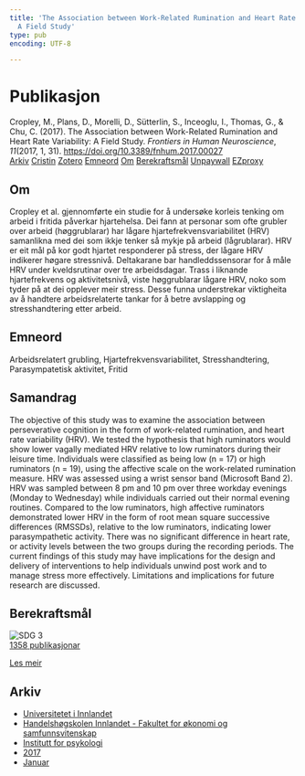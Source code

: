 ```yaml
---
title: 'The Association between Work-Related Rumination and Heart Rate Variability:
  A Field Study'
type: pub
encoding: UTF-8

---
```

<h1>Publikasjon</h1>
<article id="csl-bib-container-PMQLPEA3" class="csl-bib-container">
  <div class="csl-bib-body"> <div class="csl-entry">Cropley, M., Plans, D., Morelli, D., Sütterlin, S., Inceoglu, I., Thomas, G., &#38; Chu, C. (2017). The Association between Work-Related Rumination and Heart Rate Variability: A Field Study. <i>Frontiers in Human Neuroscience</i>, <i>11</i>(2017, 1, 31). <a href="https://doi.org/10.3389/fnhum.2017.00027">https://doi.org/10.3389/fnhum.2017.00027</a></div> </div>
  <div class="csl-bib-buttons">
    <a href="#taxonomy-article-PMQLPEA3" alt="archive" class="csl-bib-button">Arkiv</a>
    <a href="https://app.cristin.no/results/show.jsf?id=1428496" alt="Cristin" class="csl-bib-button">Cristin</a>
    <a href="http://zotero.org/groups/5881554/items/PMQLPEA3" alt="Zotero" class="csl-bib-button">Zotero</a>
    <a href="#keywords-article-PMQLPEA3" alt="keywords" class="csl-bib-button">Emneord</a>
    <a href="#about-article-PMQLPEA3" alt="about_pub" class="csl-bib-button">Om</a>
    <a href="#sdg-article-PMQLPEA3" alt="sdg" class="csl-bib-button">Berekraftsmål</a>
    <a href="https://www.frontiersin.org/articles/10.3389/fnhum.2017.00027/pdf" alt="Unpaywall" class="csl-bib-button">Unpaywall</a>
    <a href="https://www.frontiersin.org/articles/10.3389/fnhum.2017.00027/pdf" alt="EZproxy" class="csl-bib-button">EZproxy</a>
  </div>
  <div id="csl-bib-meta-container-PMQLPEA3"></div>
</article>
<div id="csl-bib-meta-PMQLPEA3" class="csl-bib-meta">
  <article id="about-article-PMQLPEA3" class="about_pub-article">
    <h1>Om</h1>
    Cropley et al. gjennomførte ein studie for å undersøke korleis tenking om arbeid i fritida påverkar hjartehelsa. Dei fann at personar som ofte grubler over arbeid (høggrublarar) har lågare hjartefrekvensvariabilitet (HRV) samanlikna med dei som ikkje tenker så mykje på arbeid (lågrublarar). HRV er eit mål på kor godt hjartet responderer på stress, der lågare HRV indikerer høgare stressnivå. Deltakarane bar handleddssensorar for å måle HRV under kveldsrutinar over tre arbeidsdagar. Trass i liknande hjartefrekvens og aktivitetsnivå, viste høggrublarar lågare HRV, noko som tyder på at dei opplever meir stress. Desse funna understrekar viktigheita av å handtere arbeidsrelaterte tankar for å betre avslapping og stresshandtering etter arbeid.
  </article>
  <article id="keywords-article-PMQLPEA3" class="keywords-article">
    <h1>Emneord</h1>
    Arbeidsrelatert grubling, Hjartefrekvensvariabilitet, Stresshandtering, Parasympatetisk aktivitet, Fritid
  </article>
  <article id="abstract-article-PMQLPEA3" class="abstract-article">
    <h1>Samandrag</h1>
    The objective of this study was to examine the association between perseverative cognition in the form of work-related rumination, and heart rate variability (HRV). We tested the hypothesis that high ruminators would show lower vagally mediated HRV relative to low ruminators during their leisure time. Individuals were classified as being low (n = 17) or high ruminators (n = 19), using the affective scale on the work-related rumination measure. HRV was assessed using a wrist sensor band (Microsoft Band 2). HRV was sampled between 8 pm and 10 pm over three workday evenings (Monday to Wednesday) while individuals carried out their normal evening routines. Compared to the low ruminators, high affective ruminators demonstrated lower HRV in the form of root mean square successive differences (RMSSDs), relative to the low ruminators, indicating lower parasympathetic activity. There was no significant difference in heart rate, or activity levels between the two groups during the recording periods. The current findings of this study may have implications for the design and delivery of interventions to help individuals unwind post work and to manage stress more effectively. Limitations and implications for future research are discussed.
  </article>
  <article id="sdg-article-PMQLPEA3" class="sdg-article">
    <h1>Berekraftsmål</h1>
    <div class="sdg-container"><div id="sdg3" class="sdg">
        <img src="{{< params subfolder >}}images/sdg/sdg03_nn.png" class="image" alt="SDG 3">
        <div class="sdg-overlay">
          <a href="{{< params subfolder >}}nn/archive/?sdg=3#archive" class="sdg-publication-count"><span>1358</span> publikasjonar</a>
          <p><a href="https://fn.no/om-fn/fns-baerekraftsmaal/god-helse-og-livskvalitet?lang=nno-NO" class="sdg-read-more">Les meir</a></p>
        </div>
      </div></div>
  </article>
  <article id="taxonomy-article-PMQLPEA3" class="taxonomy-article">
    <h1>Arkiv</h1>
    <ul>
      <li><a href="{{< params subfolder >}}nn/archive/?key=3DCRN523">Universitetet i Innlandet</a></li>
      <li><a href="{{< params subfolder >}}nn/archive/?key=DU8Q9LN9">Handelshøgskolen Innlandet - Fakultet for økonomi og samfunnsvitenskap</a></li>
      <li><a href="{{< params subfolder >}}nn/archive/?key=KTD9NXA8">Institutt for psykologi</a></li>
      <li><a href="{{< params subfolder >}}nn/archive/?key=E9KSSDJQ">2017</a></li>
      <li><a href="{{< params subfolder >}}nn/archive/?key=WC86PEFJ">Januar</a></li>
    </ul>
  </article>
</div>
